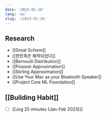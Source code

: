 ```yaml
---
date: '2023-01-26'
lang: 'en'
slug: '/2023-01-26'
---
```


## Research

- [[Great Schism]]
- [[한민족은 해적되었다]]
- [[Bernoulli Distribution]]
- [[Poisson Approximation]]
- [[Stirling Approximation]]
- [[Use Your Mac as your Bluetooth Speaker]]
- [[Project Core ML Foundation]]

## [[Building Habit]]

- [ ] [[Jog 25 minutes (Jan-Feb 2023)]]

